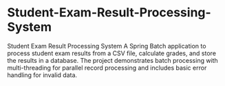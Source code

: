 # Student-Exam-Result-Processing-System
Student Exam Result Processing System A Spring Batch application to process student exam results from a CSV file, calculate grades, and store the results in a database. The project demonstrates batch processing with multi-threading for parallel record processing and includes basic error handling for invalid data.
